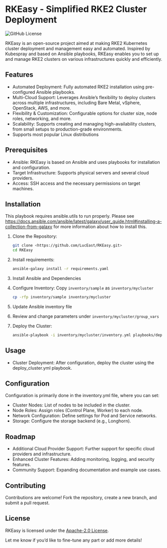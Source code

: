 # RKEasy - Simplified RKE2 Cluster Deployment

![GitHub License](https://img.shields.io/github/license/LucEast/RKEasy)

RKEasy is an open-source project aimed at making RKE2 Kubernetes cluster deployment and management easy and automated. Inspired by Kubespray and based on Ansible playbooks, RKEasy enables you to set up and manage RKE2 clusters on various infrastructures quickly and efficiently.

## Features

- Automated Deployment: Fully automated RKE2 installation using pre-configured Ansible playbooks.
- Multi-Cloud Support: Leverages Ansible’s flexibility to deploy clusters across multiple infrastructures, including Bare Metal, vSphere, OpenStack, AWS, and more.
- Flexibility & Customization: Configurable options for cluster size, node roles, networking, and more.
- Scalability: Supports creating and managing high-availability clusters, from small setups to production-grade environments.
- Supports most popular Linux distributions

## Prerequisites

- Ansible: RKEasy is based on Ansible and uses playbooks for installation and configuration.
- Target Infrastructure: Supports physical servers and several cloud providers.
- Access: SSH access and the necessary permissions on target machines.

## Installation

This playbook requires ansible.utils to run properly. Please see <https://docs.ansible.com/ansible/latest/galaxy/user_guide.html#installing-a-collection-from-galaxy> for more information about how to install this.

1. Clone the Repository:

    ```bash
    git clone <https://github.com/LucEast/RKEasy.git>
    cd RKEasy
    ```

2. Install requirements:

    ```bash
    ansible-galaxy install -r requirements.yaml
    ```

3. Install Ansible and Dependencies
4. Configure Inventory: Copy `inventory/sample` as `inventory/mycluster`

    ```bash
    cp -rfp inventory/sample inventory/mycluster
    ```

5. Update Ansible inventory file
6. Review and change parameters under `inventory/mycluster/group_vars`
7. Deploy the Cluster:

    ```bash
    ansible-playbook -i inventory/mycluster/inventory.yml playbooks/deploy_cluster.yml [--private-key=~/.ssh/mykey]
    ```

## Usage

- Cluster Deployment: After configuration, deploy the cluster using the deploy_cluster.yml playbook.
<!-- - Cluster Management: RKEasy offers optional playbooks for adding/removing nodes and updating the cluster. -->

## Configuration

Configuration is primarily done in the inventory.yml file, where you can set:

- Cluster Nodes: List of nodes to be included in the cluster.
- Node Roles: Assign roles (Control Plane, Worker) to each node.
- Network Configuration: Define settings for Pod and Service networks.
- Storage: Configure the storage backend (e.g., Longhorn).

## Roadmap

- Additional Cloud Provider Support: Further support for specific cloud providers and infrastructure.
- Enhanced Cluster Features: Adding monitoring, logging, and security features.
- Community Support: Expanding documentation and example use cases.

## Contributing

Contributions are welcome! Fork the repository, create a new branch, and submit a pull request.

## License

RKEasy is licensed under the [Apache-2.0 License](LICENSE).

Let me know if you’d like to fine-tune any part or add more details!
